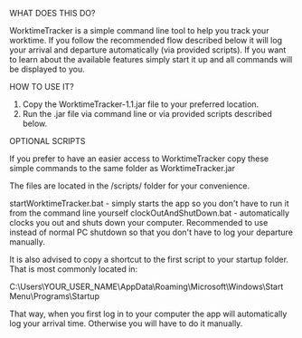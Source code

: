 WHAT DOES THIS DO?

WorktimeTracker is a simple command line tool to help you track your worktime. If you follow the recommended flow described below it will log your arrival and departure automatically (via provided scripts). If you want to learn about the available features simply start it up and all commands will be displayed to you.

HOW TO USE IT?

1. Copy the WorktimeTracker-1.1.jar file to your preferred location.
2. Run the .jar file via command line or via provided scripts described below.

OPTIONAL SCRIPTS

If you prefer to have an easier access to WorktimeTracker copy these simple commands to the same folder as WorktimeTracker.jar

The files are located in the /scripts/ folder for your convenience.

startWorktimeTracker.bat - simply starts the app so you don't have to run it from the command line yourself
clockOutAndShutDown.bat - automatically clocks you out and shuts down your computer. Recommended to use instead of normal PC shutdown so that you don't have to log your departure manually.

It is also advised to copy a shortcut to the first script to your startup folder. That is most commonly located in:

C:\Users\YOUR_USER_NAME\AppData\Roaming\Microsoft\Windows\Start Menu\Programs\Startup

That way, when you first log in to your computer the app will automatically log your arrival time. Otherwise you will have to do it manually.
